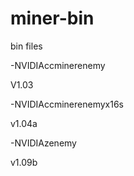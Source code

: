 # miner-bin
bin files


-NVIDIAccminerenemy

V1.03

-NVIDIAccminerenemyx16s

v1.04a

-NVIDIAzenemy

v1.09b